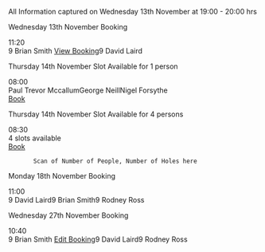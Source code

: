 All Information captured on Wednesday 13th November at 19:00 - 20:00 hrs

Wednesday 13th November Booking

<tr class="   teetime-mins-20 teetime-hours-11 cantreserve odd"     data-availability='143'><th class='slot-time teetime_mins_20 teetime_hours_11' style="padding-left:10px">11:20</th><td class="row-content"><div class="slot-content"><span class='player-name '><span class="pull-left nine-hole-info"><span class="label label-info">9</span>&nbsp;</span><span>Brian Smith</span> <a href="?edit=4331124" class="button">View Booking</a></span><span class='player-name '><span class="pull-left nine-hole-info"><span class="label label-info">9</span>&nbsp;</span><span>David Laird</span></span></div></td><td class="slot-actions"></td></tr>

Thursday 14th November Slot Available for 1 person

<tr class="future  bookable  teetime-mins-00 teetime-hours-08 cantreserve odd"     data-availability='143'><th class='slot-time teetime_mins_00 teetime_hours_08' style="padding-left:10px">08:00</th><td class="row-content"><div class="slot-content"><span class='player-name '><span>Paul Trevor Mccallum</span></span><span class='player-name '><span>George Neill</span></span><span class='player-name '><span>Nigel Forsythe</span></span></div></td><td class="slot-actions"><a href="?date=14-11-2024&course=1&group=1&book=08:00:00" class="button inlineBooking btn btn-success" rel=".tipForm">Book</a><div class="tipForm" style="display:none"><form method="get">
            <fieldset><div class="form-group"><label>Players:</label><div class="btn-group"><label class="btn btn-primary active"><input type="radio" name="numslots" value="1" checked="checked"/> 1</label></div></div><input type="hidden" name="date" value="14-11-2024" /><input type="hidden" name="course" value="1" /><input type="hidden" name="group" value="1" /><input type="hidden" name="book" value="08:00:00" /><input type="hidden" name="3df791ecf06d24826dfa127bd0026c37950a60d2dd275c3cdadb897e70c5ef1b" value="39313cd8bfbf033c11cd58c5c9bd13db51a83752ec805bd66bf70548f7620ee7" /><div class="form-group"><label>Length:</label> <div class="btn-group"><label class="btn"><input type="radio" name="holes" value="9">9 holes</label><label class="btn"><input type="radio" name="holes" value="18" checked="checked">18 holes</label></div></div></fieldset><button type="submit" class="btn button">Book teetime at 08:00</button>
          </form>
           </div></td></tr>

Thursday 14th November Slot Available for 4 persons

<tr class="future  bookable  teetime-mins-30 teetime-hours-08 cantreserve odd"     data-availability='143'><th class='slot-time teetime_mins_30 teetime_hours_08' style="padding-left:10px">08:30</th><td class="row-content"><div class="slot-content"><div class="empty-row-info"><i class="fa fa-check"></i> 4 slots available</div></div></td><td class="slot-actions"><a href="?date=14-11-2024&course=1&group=1&book=08:30:00" class="button inlineBooking btn btn-success" rel=".tipForm">Book</a><div class="tipForm" style="display:none"><form method="get">
            <fieldset><div class="form-group"><label>Players:</label><div class="btn-group"><label class="btn btn-primary active"><input type="radio" name="numslots" value="1" checked="checked"/> 1</label><label class="btn "><input type="radio" name="numslots" value="2" /> 2</label><label class="btn "><input type="radio" name="numslots" value="3" /> 3</label><label class="btn "><input type="radio" name="numslots" value="4" /> 4</label></div></div><input type="hidden" name="date" value="14-11-2024" /><input type="hidden" name="course" value="1" /><input type="hidden" name="group" value="1" /><input type="hidden" name="book" value="08:30:00" /><input type="hidden" name="d1f21b46d2aae01074ae61b741b8290c3b65a2e55bd50cfd62badc1f9bd43ad7" value="4d9ff653f4f3fa22ec024ecbcc3e14310dacff8e75e38235a8e66c910c6e887a" /><div class="form-group"><label>Length:</label> <div class="btn-group"><label class="btn"><input type="radio" name="holes" value="9">9 holes</label><label class="btn"><input type="radio" name="holes" value="18" checked="checked">18 holes</label></div></div></fieldset><button type="submit" class="btn button">Book teetime at 08:30</button>
          </form>
           </div></td></tr>

           Scan of Number of People, Number of Holes here

Monday 18th November Booking

<tr class="future   teetime-mins-00 teetime-hours-11 cantreserve odd"     data-availability='143'><th class='slot-time teetime_mins_00 teetime_hours_11' style="padding-left:10px">11:00</th><td class="row-content"><div class="slot-content"><span class='player-name '><span class="pull-left nine-hole-info"><span class="label label-info">9</span>&nbsp;</span><span>David Laird</span></span><span class='player-name '><span class="pull-left nine-hole-info"><span class="label label-info">9</span>&nbsp;</span><span>Brian Smith</span></span><span class='player-name '><span class="pull-left nine-hole-info"><span class="label label-info">9</span>&nbsp;</span><span>Rodney Ross</span></span></div></td><td class="slot-actions"></td></tr>

Wednesday 27th November Booking

<tr class="future   teetime-mins-40 teetime-hours-10 cantreserve odd"     data-availability='143'><th class='slot-time teetime_mins_40 teetime_hours_10' style="padding-left:10px">10:40</th><td class="row-content"><div class="slot-content"><span class='player-name '><span class="pull-left nine-hole-info"><span class="label label-info">9</span>&nbsp;</span><span>Brian Smith</span> <a href="?edit=4337988" class="button"><i class="fa fa-edit"></i> Edit Booking</a></span><span class='player-name '><span class="pull-left nine-hole-info"><span class="label label-info">9</span>&nbsp;</span><span>David Laird</span></span><span class='player-name '><span class="pull-left nine-hole-info"><span class="label label-info">9</span>&nbsp;</span><span>Rodney Ross</span></span></div></td><td class="slot-actions"></td></tr>
